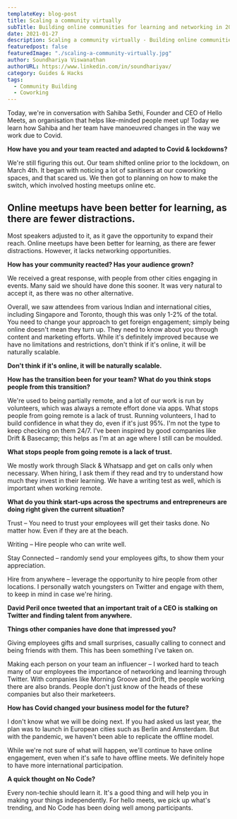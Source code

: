 ```yaml
---
templateKey: blog-post
title: Scaling a community virtually
subTitle: Building online communities for learning and networking in 2020 and beyond
date: 2021-01-27
description: Scaling a community virtually - Building online communities for learning and networking in 2020 and beyond
featuredpost: false
featuredImage: "./scaling-a-community-virtually.jpg"
author: Soundhariya Viswanathan
authorURL: https://www.linkedin.com/in/soundhariyav/
category: Guides & Hacks
tags:
  - Community Building
  - Coworking
---
```


<!--StartFragment-->

Today, we're in conversation with Sahiba Sethi, Founder and CEO of Hello Meets, an organisation that helps like-minded people meet up! Today we learn how Sahiba and her team have manoeuvred changes in the way we work due to Covid.

**How have you and your team reacted and adapted to Covid &amp; lockdowns?** 

We're still figuring this out. Our team shifted online prior to the lockdown, on March 4th. It began with noticing a lot of sanitisers at our coworking spaces, and that scared us. We then got to planning on how to make the switch, which involved hosting meetups online etc.

## **Online meetups have been better for learning, as there are fewer distractions.** 

Most speakers adjusted to it, as it gave the opportunity to expand their reach. Online meetups have been better for learning, as there are fewer distractions. However, it lacks networking opportunities.

**How has your community reacted? Has your audience grown?** 

We received a great response, with people from other cities engaging in events. Many said we should have done this sooner. It was very natural to accept it, as there was no other alternative.

Overall, we saw attendees from various Indian and international cities, including Singapore and Toronto, though this was only 1-2% of the total. You need to change your approach to get foreign engagement; simply being online doesn't mean they turn up. They need to know about you through content and marketing efforts. While it's definitely improved because we have no limitations and restrictions, don't think if it's online, it will be naturally scalable.

**Don't think if it's online, it will be naturally scalable.** 

**How has the transition been for your team? What do you think stops people from this transition?** 

We're used to being partially remote, and a lot of our work is run by volunteers, which was always a remote effort done via apps. What stops people from going remote is a lack of trust. Running volunteers, I had to build confidence in what they do, even if it's just 95%. I'm not the type to keep checking on them 24/7. I've been inspired by good companies like Drift &amp; Basecamp; this helps as I'm at an age where I still can be moulded.

**What stops people from going remote is a lack of trust.** 

We mostly work through Slack &amp; Whatsapp and get on calls only when necessary. When hiring, I ask them if they read and try to understand how much they invest in their learning. We have a writing test as well, which is important when working remote.

**What do you think start-ups across the spectrums and entrepreneurs are doing right given the current situation?** 

Trust – You need to trust your employees will get their tasks done. No matter how. Even if they are at the beach.

Writing – Hire people who can write well.

Stay Connected – randomly send your employees gifts, to show them your appreciation.

Hire from anywhere – leverage the opportunity to hire people from other locations. I personally watch youngsters on Twitter and engage with them, to keep in mind in case we're hiring.

**David Peril once tweeted that an important trait of a CEO is stalking on Twitter and finding talent from anywhere.** 

**Things other companies have done that impressed you?** 

Giving employees gifts and small surprises, casually calling to connect and being friends with them. This has been something I've taken on.

Making each person on your team an influencer – I worked hard to teach many of our employees the importance of networking and learning through Twitter. With companies like Morning Groove and Drift, the people working there are also brands. People don't just know of the heads of these companies but also their marketeers.

**How has Covid changed your business model for the future?** 

I don't know what we will be doing next. If you had asked us last year, the plan was to launch in European cities such as Berlin and Amsterdam. But with the pandemic, we haven't been able to replicate the offline model.

While we're not sure of what will happen, we'll continue to have online engagement, even when it's safe to have offline meets. We definitely hope to have more international participation.

**A quick thought on No Code?** 

Every non-techie should learn it. It's a good thing and will help you in making your things independently. For hello meets, we pick up what's trending, and No Code has been doing well among participants.



<!--EndFragment-->